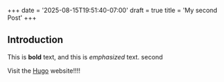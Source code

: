 +++
date = '2025-08-15T19:51:40-07:00'
draft = true
title = 'My second Post'
+++
## Introduction

This is **bold** text, and this is *emphasized* text. second

Visit the [Hugo](https://gohugo.io) website!!!!